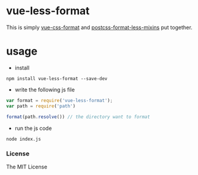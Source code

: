# vue-less-format
This is simply [vue-css-format](https://github.com/linrui1994/vue-css-format) and [postcss-format-less-mixins](https://github.com/frontendauteur/postcss-format-less-mixins) put together.

# usage
- install
```shell
npm install vue-less-format --save-dev
```

- write the following js file
```javascript
var format = require('vue-less-format');
var path = require('path')

format(path.resolve()) // the directory want to format
```

- run the js code
```shell
node index.js
```

### License
The MIT License
